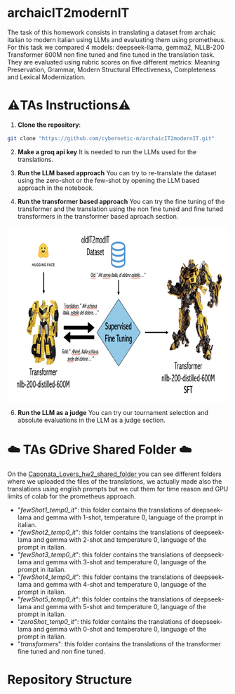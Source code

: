 # archaicIT2modernIT
The task of this homework consists in translating a dataset from archaic italian to modern italian using LLMs and evaluating them using prometheus. For this task we compared 4 models: deepseek-llama, gemma2, NLLB-200 Transformer 600M non fine tuned and fine tuned in the translation task.
They are evaluated using rubric scores on five different metrics: Meaning Preservation, Grammar, Modern Structural Effectiveness, Completeness and Lexical Modernization.

# ⚠️TAs Instructions⚠️

1. **Clone the repository**:  
 ```sh 
git clone "https://github.com/cybernetic-m/archaicIT2modernIT.git"
 ```

2. **Make a groq api key**
It is needed to run the LLMs used for the translations.

3. **Run the LLM based approach**
You can try to re-translate the dataset using the zero-shot or the few-shot by opening the LLM based approach in the notebook.

4. **Run the transformer based approach**
You can try the fine tuning of the transformer and the translation using the non fine tuned and fine tuned transformers in the transformer based aproach section.

<img src="./images/sft.png" alt="transformer" width="800" height = "400" />

6. **Run the LLM as a judge**
You can try our tournament selection and absolute evaluations in the LLM as a judge section.


# ☁️ TAs GDrive Shared Folder ☁️

On the [Caponata_Lovers_hw2_shared_folder ](https://drive.google.com/drive/folders/1an6QsdK0kBZE63KZJgOVvfnzcqpunQCD?usp=drive_link)  you can see different folders where we uploaded the files of the translations, we actually made also the translations using english prompts but we cut them for time reason and GPU limits of colab for the prometheus approach.
- "*fewShot1_temp0_it*": this folder contains the translations of deepseek-lama and gemma with 1-shot, temperature 0, language of the prompt in italian.
- "*fewShot2_temp0_it*": this folder contains the translations of deepseek-lama and gemma with 2-shot and temperature 0, language of the prompt in italian.
- "*fewShot3_temp0_it*": this folder contains the translations of deepseek-lama and gemma with 3-shot and temperature 0, language of the prompt in italian.
- "*fewShot4_temp0_it*": this folder contains the translations of deepseek-lama and gemma with 4-shot and temperature 0, language of the prompt in italian.
- "*fewShot5_temp0_it*": this folder contains the translations of deepseek-lama and gemma with 5-shot and temperature 0, language of the prompt in italian.
- "*zeroShot_temp0_it*": this folder contains the translations of deepseek-lama and gemma with 0-shot and temperature 0, language of the prompt in italian.
- "*transformers*": this folder contains the translations of the transformer fine tuned and non fine tuned.


# Repository Structure





